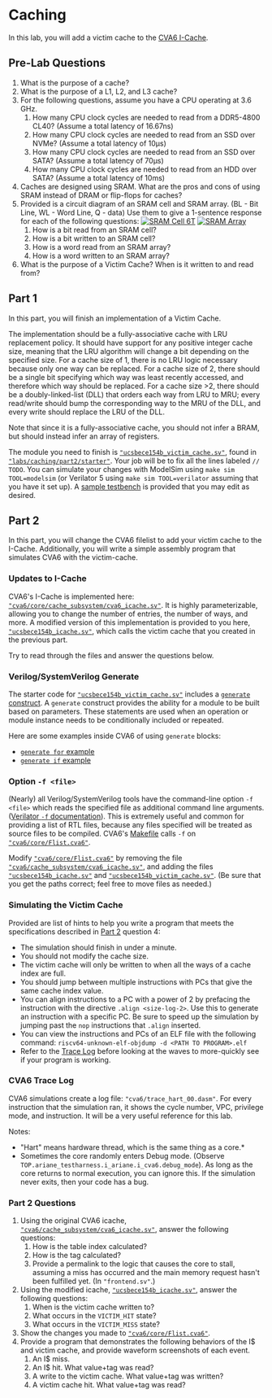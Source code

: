 
# Caching

In this lab, you will add a victim cache to the [CVA6 I-Cache](https://github.com/openhwgroup/cva6/blob/master/core/cache_subsystem/cva6_icache.sv).

## Pre-Lab Questions

1. What is the purpose of a cache?
2. What is the purpose of a L1, L2, and L3 cache?
3. For the following questions, assume you have a CPU operating at 3.6 GHz.
    1. How many CPU clock cycles are needed to read from a DDR5-4800 CL40? (Assume a total latency of 16.67ns)
    2. How many CPU clock cycles are needed to read from an SSD over NVMe? (Assume a total latency of 10&mu;s)
    3. How many CPU clock cycles are needed to read from an SSD over SATA? (Assume a total latency of 70&mu;s)
    4. How many CPU clock cycles are needed to read from an HDD over SATA? (Assume a total latency of 10ms)
4. Caches are designed using SRAM. What are the pros and cons of using SRAM instead of DRAM or flip-flops for caches?
5. Provided is a circuit diagram of an SRAM cell and SRAM array. (BL - Bit Line, WL - Word Line, Q - data) Use them to give a 1-sentence response for each of the following questions:
    [![SRAM Cell 6T](./caching/figures/SRAM_Cell_6T.svg)](https://en.wikipedia.org/wiki/Static_random-access_memory)
    [![SRAM Array](./caching/figures/SRAM_Array.png)](http://www.barth-dev.de/knowledge-corner/digital-design/memory-array-architectures/)
    1. How is a bit read from an SRAM cell?
    2. How is a bit written to an SRAM cell?
    3. How is a word read from an SRAM array?
    4. How is a word written to an SRAM array?
6. What is the purpose of a Victim Cache? When is it written to and read from?

## Part 1

In this part, you will finish an implementation of a Victim Cache.

The implementation should be a fully-associative cache with LRU replacement policy. It should have support for any positive integer cache size, meaning that the LRU algorithm will change a bit depending on the specified size. For a cache size of 1, there is no LRU logic necessary because only one way can be replaced. For a cache size of 2, there should be a single bit specifying which way was least recently accessed, and therefore which way should be replaced. For a cache size >2, there should be a doubly-linked-list (DLL) that orders each way from LRU to MRU; every read/write should bump the corresponding way to the MRU of the DLL, and every write should replace the LRU of the DLL.

Note that since it is a fully-associative cache, you should not infer a BRAM, but should instead infer an array of registers.

The module you need to finish is [`"ucsbece154b_victim_cache.sv"`](https://github.com/sifferman/labs-with-cva6/blob/main/labs/caching/part2/starter/ucsbece154b_victim_cache.sv), found in [`"labs/caching/part2/starter"`](https://github.com/sifferman/labs-with-cva6/tree/main/labs/caching/part2/starter). Your job will be to fix all the lines labeled `// TODO`. You can simulate your changes with ModelSim using `make sim TOOL=modelsim` (or Verilator 5 using `make sim TOOL=verilator` assuming that you have it set up). A [sample testbench](https://github.com/sifferman/labs-with-cva6/blob/main/labs/caching/part2/starter/tb/victim_cache_tb.sv) is provided that you may edit as desired.

## Part 2

In this part, you will change the CVA6 filelist to add your victim cache to the I-Cache. Additionally, you will write a simple assembly program that simulates CVA6 with the victim-cache.

### Updates to I-Cache

CVA6's I-Cache is implemented here: [`"cva6/core/cache_subsystem/cva6_icache.sv"`](https://github.com/openhwgroup/cva6/blob/master/core/cache_subsystem/cva6_icache.sv). It is highly parameterizable, allowing you to change the number of entries, the number of ways, and more. A modified version of this implementation is provided to you here, [`"ucsbece154b_icache.sv"`](https://github.com/sifferman/labs-with-cva6/blob/main/labs/caching/part2/ucsbece154b_icache.sv), which calls the victim cache that you created in the previous part.

Try to read through the files and answer the questions below.

### Verilog/SystemVerilog Generate

The starter code for [`"ucsbece154b_victim_cache.sv"`](https://github.com/sifferman/labs-with-cva6/blob/main/labs/caching/part2/starter/ucsbece154b_victim_cache.sv) includes a [`generate` construct](https://www.chipverify.com/verilog/verilog-generate-block). A `generate` construct provides the ability for a module to be built based on parameters. These statements are used when an operation or module instance needs to be conditionally included or repeated.

Here are some examples inside CVA6 of using `generate` blocks:

* [`generate for` example](https://github.com/openhwgroup/cva6/blob/b44a696bbead23dafb068037eff00a90689d4faf/core/alu.sv#L42-L50)
* [`generate if` example](https://github.com/openhwgroup/cva6/blob/b44a696bbead23dafb068037eff00a90689d4faf/core/cva6.sv#L328-L338)

### Option `-f <file>`

(Nearly) all Verilog/SystemVerilog tools have the command-line option `-f <file>` which reads the specified file as additional command line arguments. ([Verilator `-f` documentation](https://veripool.org/guide/latest/exe_verilator.html#cmdoption-0)). This is extremely useful and common for providing a list of RTL files, because any files specified will be treated as source files to be compiled. CVA6's [Makefile](https://github.com/openhwgroup/cva6/blob/a63226d8bedcda16709436d932bf5e40c45c9fbe/Makefile#L542) calls `-f` on [`"cva6/core/Flist.cva6"`](https://github.com/openhwgroup/cva6/blob/master/core/Flist.cva6).

Modify [`"cva6/core/Flist.cva6"`](https://github.com/openhwgroup/cva6/blob/master/core/Flist.cva6) by removing the file [`"cva6/cache_subsystem/cva6_icache.sv"`](https://github.com/openhwgroup/cva6/blob/master/core/cache_subsystem/cva6_icache.sv), and adding the files [`"ucsbece154b_icache.sv"`](https://github.com/sifferman/labs-with-cva6/blob/main/labs/caching/part2/ucsbece154b_icache.sv) and [`"ucsbece154b_victim_cache.sv"`](https://github.com/sifferman/labs-with-cva6/blob/main/labs/caching/part2/starter/ucsbece154b_victim_cache.sv). (Be sure that you get the paths correct; feel free to move files as needed.)

### Simulating the Victim Cache

Provided are list of hints to help you write a program that meets the specifications described in [Part 2](#part-2-questions) question 4:

* The simulation should finish in under a minute.
* You should not modify the cache size.
* The victim cache will only be written to when all the ways of a cache index are full.
* You should jump between multiple instructions with PCs that give the same cache index value.
* You can align instructions to a PC with a power of 2 by prefacing the instruction with the directive `.align <size-log-2>`. Use this to generate an instruction with a specific PC. Be sure to speed up the simulation by jumping past the `nop` instructions that `.align` inserted.
* You can view the instructions and PCs of an ELF file with the following command: `riscv64-unknown-elf-objdump -d <PATH TO PROGRAM>.elf`
* Refer to the [Trace Log](#cva6-trace-log) before looking at the waves to more-quickly see if your program is working.

### CVA6 Trace Log

CVA6 simulations create a log file: `"cva6/trace_hart_00.dasm"`. For every instruction that the simulation ran, it shows the cycle number, VPC, privilege mode, and instruction. It will be a very useful reference for this lab.

Notes:

* "Hart" means hardware thread, which is the same thing as a core.*
* Sometimes the core randomly enters Debug mode. (Observe `TOP.ariane_testharness.i_ariane.i_cva6.debug_mode`). As long as the core returns to normal execution, you can ignore this. If the simulation never exits, then your code has a bug.

### Part 2 Questions

1. Using the original CVA6 icache, [`"cva6/cache_subsystem/cva6_icache.sv"`](https://github.com/openhwgroup/cva6/blob/master/core/cache_subsystem/cva6_icache.sv), answer the following questions:
    1. How is the table index calculated?
    2. How is the tag calculated?
    3. Provide a permalink to the logic that causes the core to stall, assuming a miss has occurred and the main memory request hasn't been fulfilled yet. (In `"frontend.sv"`.)
2. Using the modified icache, [`"ucsbece154b_icache.sv"`](https://github.com/sifferman/labs-with-cva6/blob/main/labs/caching/part2/ucsbece154b_icache.sv), answer the following questions:
    1. When is the victim cache written to?
    2. What occurs in the `VICTIM_HIT` state?
    3. What occurs in the `VICTIM_MISS` state?
3. Show the changes you made to [`"cva6/core/Flist.cva6"`](https://github.com/openhwgroup/cva6/blob/master/core/Flist.cva6).
4. Provide a program that demonstrates the following behaviors of the I$ and victim cache, and provide waveform screenshots of each event.
    1. An I$ miss.
    2. An I$ hit. What value+tag was read?
    3. A write to the victim cache. What value+tag was written?
    4. A victim cache hit. What value+tag was read?
